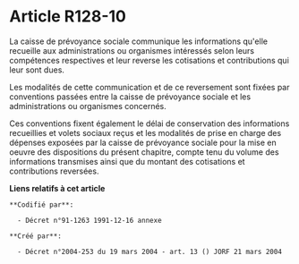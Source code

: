 # Article R128-10

La caisse de prévoyance sociale communique les informations qu'elle recueille aux administrations ou organismes intéressés
selon leurs compétences respectives et leur reverse les cotisations et contributions qui leur sont dues.

Les modalités de cette communication et de ce reversement sont fixées par conventions passées entre la caisse de prévoyance
sociale et les administrations ou organismes concernés.

Ces conventions fixent également le délai de conservation des informations recueillies et volets sociaux reçus et les
modalités de prise en charge des dépenses exposées par la caisse de prévoyance sociale pour la mise en oeuvre des
dispositions du présent chapitre, compte tenu du volume des informations transmises ainsi que du montant des cotisations et
contributions reversées.

**Liens relatifs à cet article**

	**Codifié par**:

	  - Décret n°91-1263 1991-12-16 annexe

	**Créé par**:

	  - Décret n°2004-253 du 19 mars 2004 - art. 13 () JORF 21 mars 2004
